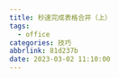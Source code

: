 ```yaml
---
title: 秒速完成表格合并（上）
tags:
  - office
categories: 技巧
abbrlink: 81d237b
date: 2023-03-02 11:10:00
---
```

